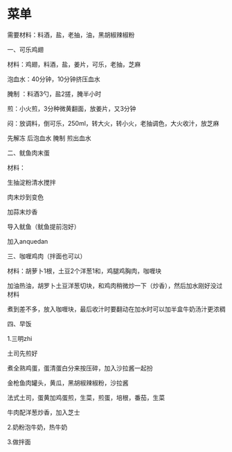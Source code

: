 # 菜单

需要材料：料酒，盐，老抽，油，黑胡椒辣椒粉

一、可乐鸡翅

材料：鸡翅，料酒，盐，姜片，可乐，老抽，芝麻

泡血水：40分钟，10分钟挤压血水

腌制 ：料酒3勺，盐2搓，腌半小时

煎：小火煎，3分种微黄翻面，放姜片，又3分钟

闷：放调料，倒可乐，250ml，转大火，转小火，老抽调色，大火收汁，放芝麻

先解冻 后泡血水 腌制 煎出血水



二、鱿鱼肉末蛋

材料：

生抽淀粉清水搅拌

肉末炒到变色

加蒜末炒香

导入鱿鱼（鱿鱼提前泡好）

加入anquedan



三、咖喱鸡肉（拌面也可以）

材料：胡萝卜1根，土豆2个洋葱1和，鸡腿鸡胸肉，咖喱块

加油热油，胡罗卜土豆洋葱切块，和鸡肉稍微炒一下（炒香），然后加水刚好没过材料

煮到差不多，放入咖喱块，最后收汁时要翻动在加水时可以加半盒牛奶汤汁更浓稠



四、早饭

1.三明zhi

土司先煎好

煮全熟鸡蛋，蛋清蛋白分来按压碎，加入沙拉酱一起扮

金枪鱼肉罐头，黄瓜，黑胡椒辣椒粉，沙拉酱

法式土司，蛋黄加鸡蛋煎，生菜，煎蛋，培根，番茄，生菜

牛肉配洋葱炒香，加入芝士

2.奶粉泡牛奶，热牛奶

3.做拌面







